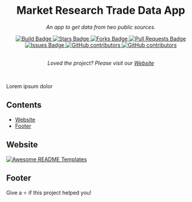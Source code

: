 <h1 align="center">Market Research Trade Data App</h1>
<p align="center"><i>An app to get data from two public sources.</i></p>
<div align="center">
    <a href="">
        <img src="https://api.netlify.com/api/v1/badges/95cf5899-0b2a-48f2-9022-e194d7d8fb25/deploy-status" alt="Build Badge"/>
    </a>
    <a href="">
        <img src="https://img.shields.io/github/stars/daspeks/market-app" alt="Stars Badge"/>
    </a>
    <a href="">
        <img src="https://img.shields.io/github/forks/daspeks/market-app" alt="Forks Badge"/>
    </a>
    <a href="">
        <img src="https://img.shields.io/github/issues-pr/daspeks/market-app" alt="Pull Requests Badge"/>
    </a>
    <a href="">
        <img src="https://img.shields.io/github/issues/daspeks/market-app" alt="Issues Badge"/>
    </a>
    <a href="">
        <img alt="GitHub contributors" src="https://img.shields.io/github/contributors/daspeks/market-app?color=2b9348" />
    </a>
    <a href="">
        <img alt="GitHub contributors" src="https://img.shields.io/github/last-commit/daspeks/market-app" />
    </a>
</div>

<br>

<p align="center">
  <i>Loved the project? Please visit our <a href="https://ntr-mr-trade-data.netlify.app/">Website</a></i>
</p>
<br>

Lorem ipsum dolor

## Contents
  - [Website](#website)
  - [Footer](#footer)

## Website
<a href="https://ntr-mr-trade-data.netlify.app/">
  <img src="" alt="Awesome README Templates" />
</a>

## Footer
Give a ⭐️ if this project helped you!